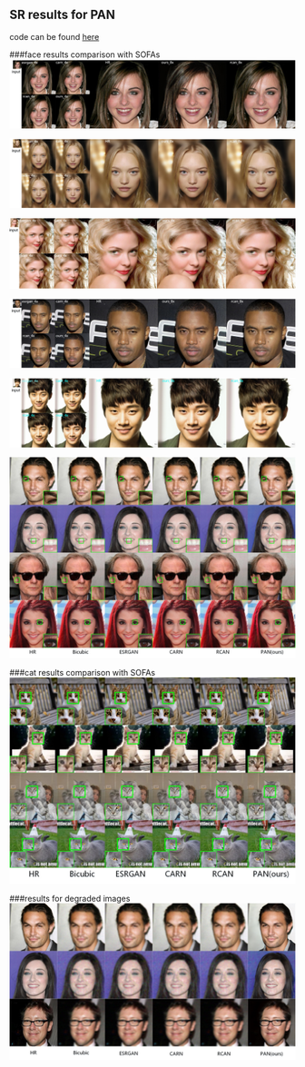 ## SR results for PAN

code can be found [here](https://github.com/LoneW/pan-sr/)



###face results comparison with SOFAs
![Image](./comparison/exp1.jpg)

![Image](./comparison/exp2.jpg)

![Image](./comparison/exp3.jpg)

![Image](./comparison/exp4.jpg)

![Image](./comparison/exp5.jpg)

![Image](./comparison/comp.jpg)

###cat results comparison with SOFAs
![Image](./comparison/cat.jpg)


###results for degraded images
![Image](./comparison/degrad.jpg)



